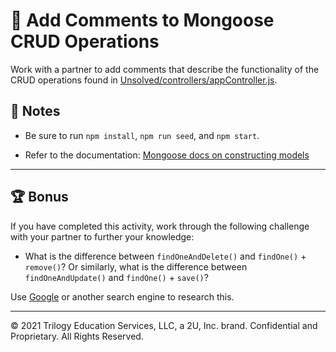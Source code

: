 # 📐 Add Comments to Mongoose CRUD Operations

Work with a partner to add comments that describe the functionality of the CRUD operations found in [Unsolved/controllers/appController.js](./Unsolved/controllers/appController.js).

## 📝 Notes

* Be sure to run `npm install`, `npm run seed`, and `npm start`.

* Refer to the documentation: [Mongoose docs on constructing models](https://mongoosejs.com/docs/models.html)

---

## 🏆 Bonus

If you have completed this activity, work through the following challenge with your partner to further your knowledge:

* What is the difference between `findOneAndDelete()` and `findOne()` + `remove()`? Or similarly, what is the difference between `findOneAndUpdate()` and `findOne()` + `save()`?

Use [Google](https://www.google.com) or another search engine to research this.

---
© 2021 Trilogy Education Services, LLC, a 2U, Inc. brand. Confidential and Proprietary. All Rights Reserved.
